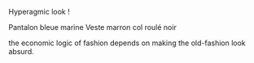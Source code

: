 Hyperagmic look !

Pantalon bleue marine
Veste marron
col roulé noir

the economic logic of fashion depends on making the old-fashion look absurd.